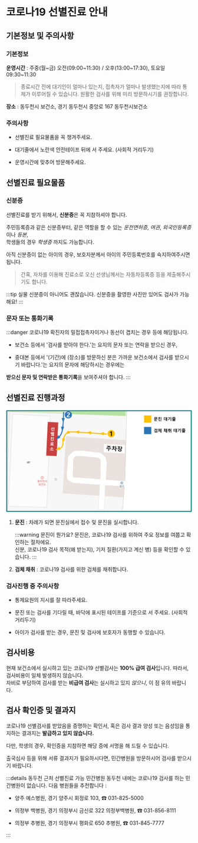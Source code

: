 # 코로나19 선별진료 안내

## 기본정보 및 주의사항

### 기본정보

**운영시간** : 주중(월~금) 오전(09:00~11:30) / 오후(13:00~17:30), 토요일 09:30~11:30

> 종료시간 전에 대기인이 얼마나 있는지, 접촉자가 얼마나 발생했는지에 따라 통제가 이루어질 수 있습니다.
원활한 검사를 위해 미리 방문하시기를 권장합니다.

**장소** : 동두천시 보건소, 경기 동두천시 중앙로 167 동두천시보건소

### 주의사항

- 선별진료 필요물품을 꼭 챙겨주세요.

- 대기줄에서 노란색 안전테이프 뒤에 서 주세요. (사회적 거리두기)

- 운영시간에 맞추어 방문해주세요.

## 선별진료 필요물품

### 신분증

선별진료를 받기 위해서, **신분증**은 꼭 지참하셔야 합니다.  

주민등록증과 같은 신분증부터, 같은 역할을 할 수 있는 *운전면허증*, *여권*, *외국인등록증* 이나 *등본*,  
학생들의 경우 *학생증* 까지도 가능합니다.  

아직 신분증이 없는 아이의 경우, 보호자분께서 아이의 주민등록번호를 숙지하여주시면 됩니다.

> 간혹, 자차를 이용해 진료소로 오신 선생님께서는 자동차등록증 등을 제출해주시기도 합니다.

:::tip 실물 신분증이 아니어도 괜찮습니다.
신분증을 촬영한 사진만 있어도 검사가 가능해요!
:::

### 문자 또는 통화기록

:::danger 코로나19 확진자의 밀접접촉자이거나 동선이 겹치는 경우 등에 해당됩니다.

- 보건소 등에서 '검사를 받아야 한다.'는 요지의 문자 또는 연락을 받으신 경우,

- 중대본 등에서 '(기간)에 (장소)를 방문하신 분은 가까운 보건소에서 검사를 받으시기 바랍니다.'는 요지의
문자에 해당하시는 경우에는  

**받으신 문자 및 연락받은 통화기록**을 보여주셔야 합니다.
:::

## 선별진료 진행과정

![순서](./order.png)

1. **문진** : 차례가 되면 문진실에서 접수 및 문진을 실시합니다.

    :::warning 문진이 뭔가요?
    문진은, 코로나19 검사를 위하여 주요 정보를 여쭙고 확인하는 절차에요.  
    신분, 코로나19 검사 목적(왜 받는지), 기저 질환(가지고 계신 병) 등을 확인할 수 있습니다.
    :::

1. **검체 채취** : 코로나19 검사를 위한 검체를 채취합니다.

### 검사진행 중 주의사항

- 통제요원의 지시를 잘 따라주세요.

- 문진 또는 검사를 기다릴 때, 바닥에 표시된 테이프를 기준으로 서 주세요. (사회적 거리두기)

- 아이가 검사를 받는 경우, 문진 및 검사에 보호자가 동행할 수 있습니다.

## 검사비용

현재 보건소에서 실시하고 있는 코로나19 선별검사는 **100% 급여 검사**입니다.
따라서, 검사비용이 일체 발생하지 않습니다.  
자비로 부담하여 검사를 받는 **비급여 검사**는 실시하고 있지 *않으니*, 이 점 유의 바랍니다.

## 검사 확인증 및 결과지

코로나19 선별검사를 받았음을 증명하는 확인서,
혹은 검사 결과 양성 또는 음성임을 통지하는 결과지는 **발급하고 있지 않습니다.**

다만, 학생의 경우, 확인증을 지참하면 해당 증에 서명을 해 드릴 수 있습니다.

출국심사 등을 위해 서류 결과지가 필요하시다면,
민간병원을 방문하시어 검사를 받으시기 바랍니다.

:::details 동두천 근처 선별진료 가능 민간병원
동두천 내에는 코로나19 검사를 하는 민간병원이 없습니다. 다음 병원들을 추천합니다 :

- 양주 예스병원, 경기 양주시 회정로 103, ☎ 031-825-5000

- 의정부 백병원, 경기 의정부시 금신로 322 의정부백병원, ☎ 031-856-8111

- 의정부 추병원, 경기 의정부시 평화로 650 추병원, ☎ 031-845-7777

:::
